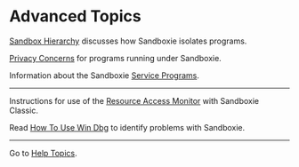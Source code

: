 # Advanced Topics

[Sandbox Hierarchy](SandboxHierarchy.md) discusses how Sandboxie isolates programs.

[Privacy Concerns](PrivacyConcerns.md) for programs running under Sandboxie.

Information about the Sandboxie [Service Programs](ServicePrograms.md).

***

Instructions for use of the [Resource Access Monitor](ResourceAccessMonitor.md) with Sandboxie Classic.

Read [How To Use Win Dbg](HowToUseWinDbg.md) to identify problems with Sandboxie. 

***
Go to [Help Topics](HelpTopics.md). 
